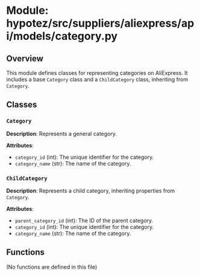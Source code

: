 # Module: hypotez/src/suppliers/aliexpress/api/models/category.py

## Overview

This module defines classes for representing categories on AliExpress.  It includes a base `Category` class and a `ChildCategory` class, inheriting from `Category`.


## Classes

### `Category`

**Description**: Represents a general category.

**Attributes**:

- `category_id` (int): The unique identifier for the category.
- `category_name` (str): The name of the category.


### `ChildCategory`

**Description**: Represents a child category, inheriting properties from `Category`.

**Attributes**:

- `parent_category_id` (int): The ID of the parent category.
- `category_id` (int): The unique identifier for the category.
- `category_name` (str): The name of the category.


## Functions

(No functions are defined in this file)